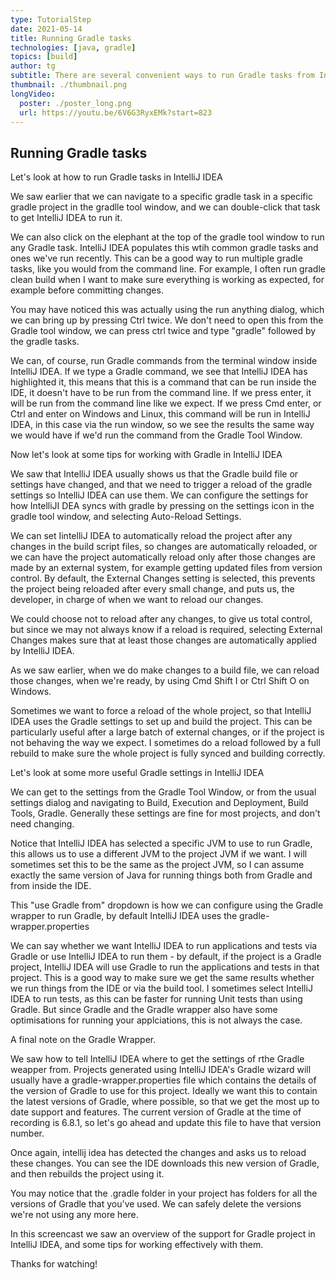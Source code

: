 ```yaml
---
type: TutorialStep
date: 2021-05-14
title: Running Gradle tasks
technologies: [java, gradle]
topics: [build]
author: tg
subtitle: There are several convenient ways to run Gradle tasks from IntelliJ IDEA.
thumbnail: ./thumbnail.png
longVideo:
  poster: ./poster_long.png
  url: https://youtu.be/6V6G3RyxEMk?start=823
---
```


## Running Gradle tasks

Let's look at how to run Gradle tasks in IntelliJ IDEA

We saw earlier that we can navigate to a specific gradle task in a specific gradle project in the gradlle tool window, and we can double-click that task to get IntelliJ IDEA to run it.

We can also click on the elephant at the top of the gradle tool window to run any Gradle task. IntelliJ IDEA populates this wtih common gradle tasks and ones we've run recently. This can be a good way to run multiple gradle tasks, like you would from the command line. For example, I often run gradle clean build when I want to make sure everything is working as expected, for example before committing changes.

You may have noticed this was actually using the run anything dialog, which we can bring up by pressing Ctrl twice. We don't need to open this from the Gradle tool window, we can press ctrl twice and type "gradle" followed by the gradle tasks.

We can, of course, run Gradle commands from the terminal window inside IntelliJ IDEA. If we type a Gradle command, we see that IntelliJ IDEA has highlighted it, this means that this is a command that can be run inside the IDE, it doesn't have to be run from the command line. If we press enter, it will be run from the command line like we expect. If we press Cmd enter, or Ctrl and enter on Windows and Linux, this command will be run in IntelliJ IDEA, in this case via the run window, so we see the results the same way we would have if we'd run the command from the Gradle Tool Window.

Now let's look at some tips for working with Gradle in IntelliJ IDEA

We saw that IntelliJ IDEA usually shows us that the Gradle build file or settings have changed, and that we need to trigger a reload of the gradle settings so IntelliJ IDEA can use them. We can configure the settings for how IntelliJI DEA syncs with gradle by pressing on the settings icon in the gradle tool window, and selecting Auto-Reload Settings.

We can set IintelliJ IDEA to automatically reload the project after any changes in the build script files, so changes are automatically reloaded, or we can have the project automatically reload only after those changes are made by an external system, for example getting updated files from version control. By default, the External Changes setting is selected, this prevents the project being reloaded after every small change, and puts us, the developer, in charge of when we want to reload our changes.

We could choose not to reload after any changes, to give us total control, but since we may not always know if a reload is required, selecting External Changes makes sure that at least those changes are automatically applied by IntelliJ IDEA.

As we saw earlier, when we do make changes to a build file, we can reload those changes, when we're ready, by using Cmd Shift I or Ctrl Shift O on Windows.

Sometimes we want to force a reload of the whole project, so that IntelliJ IDEA uses the Gradle settings to set up and build the project. This can be particularly useful after a large batch of external changes, or if the project is not behaving the way we expect. I sometimes do a reload followed by a full rebuild to make sure the whole project is fully synced and building correctly.

Let's look at some more useful Gradle settings in IntelliJ IDEA

We can get to the settings from the Gradle Tool Window, or from the usual settings dialog and navigating to Build, Execution and Deployment, Build Tools, Gradle. Generally these settings are fine for most projects, and don't need changing.

Notice that IntelliJ IDEA has selected a specific JVM to use to run Gradle, this allows us to use a different JVM to the project JVM if we want. I will sometimes set this to be the same as the project JVM, so I can assume exactly the same version of Java for running things both from Gradle and from inside the IDE.

This "use Gradle from" dropdown is how we can configure using the Gradle wrapper to run Gradle, by default IntelliJ IDEA uses the gradle-wrapper.properties

We can say whether we want IntelliJ IDEA to run applications and tests via Gradle or use IntelliJ IDEA to run them - by default, if the project is a Gradle project, IntelliJ IDEA will use Gradle to run the applications and tests in that project. This is a good way to make sure we get the same results whether we run things from the IDE or via the build tool. I sometimes select IntelliJ IDEA to run tests, as this can be faster for running Unit tests than using Gradle. But since Gradle and the Gradle wrapper also have some optimisations for running your applciations, this is not always the case.

A final note on the Gradle Wrapper.

We saw how to tell IntelliJ IDEA where to get the settings of rthe Gradle weapper from. Projects generated using IntelliJ IDEA's Gradle wizard will usually have a gradle-wrapper.properties file which contains the details of the version of Gradle to use for this project. Ideally we want this to contain the latest versions of Gradle, where possible, so that we get the most up to date support and features. The current version of Gradle at the time of recording is 6.8.1, so let's go ahead and update this file to have that version number.

Once again, intellij idea has detected the changes and asks us to reload these changes. You can see the IDE downloads this new version of Gradle, and then rebuilds the project using it.

You may notice that the .gradle folder in your project has folders for all the versions of Gradle that you've used. We can safely delete the versions we're not using any more here.

In this screencast we saw an overview of the support for Gradle project in IntelliJ IDEA, and some tips for working effectively with them.

Thanks for watching!